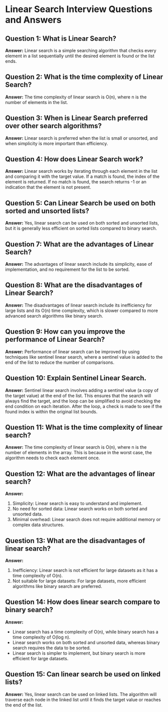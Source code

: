 # Linear Search Interview Questions and Answers

## Question 1: What is Linear Search?
**Answer:** Linear search is a simple searching algorithm that checks every element in a list sequentially until the desired element is found or the list ends.

## Question 2: What is the time complexity of Linear Search?
**Answer:** The time complexity of linear search is O(n), where n is the number of elements in the list.

## Question 3: When is Linear Search preferred over other search algorithms?
**Answer:** Linear search is preferred when the list is small or unsorted, and when simplicity is more important than efficiency.

## Question 4: How does Linear Search work?
**Answer:** Linear search works by iterating through each element in the list and comparing it with the target value. If a match is found, the index of the element is returned. If no match is found, the search returns -1 or an indication that the element is not present.

## Question 5: Can Linear Search be used on both sorted and unsorted lists?
**Answer:** Yes, linear search can be used on both sorted and unsorted lists, but it is generally less efficient on sorted lists compared to binary search.
## Question 7: What are the advantages of Linear Search?
**Answer:** The advantages of linear search include its simplicity, ease of implementation, and no requirement for the list to be sorted.

## Question 8: What are the disadvantages of Linear Search?
**Answer:** The disadvantages of linear search include its inefficiency for large lists and its O(n) time complexity, which is slower compared to more advanced search algorithms like binary search.

## Question 9: How can you improve the performance of Linear Search?
**Answer:** Performance of linear search can be improved by using techniques like sentinel linear search, where a sentinel value is added to the end of the list to reduce the number of comparisons.

## Question 10: Explain Sentinel Linear Search.
**Answer:** Sentinel linear search involves adding a sentinel value (a copy of the target value) at the end of the list. This ensures that the search will always find the target, and the loop can be simplified to avoid checking the end condition on each iteration. After the loop, a check is made to see if the found index is within the original list bounds.
## Question 11: What is the time complexity of linear search?
**Answer:** The time complexity of linear search is O(n), where n is the number of elements in the array. This is because in the worst case, the algorithm needs to check each element once.

## Question 12: What are the advantages of linear search?
**Answer:** 
1. Simplicity: Linear search is easy to understand and implement.
2. No need for sorted data: Linear search works on both sorted and unsorted data.
3. Minimal overhead: Linear search does not require additional memory or complex data structures.

## Question 13: What are the disadvantages of linear search?
**Answer:** 
1. Inefficiency: Linear search is not efficient for large datasets as it has a time complexity of O(n).
2. Not suitable for large datasets: For large datasets, more efficient algorithms like binary search are preferred.

## Question 14: How does linear search compare to binary search?
**Answer:** 
- Linear search has a time complexity of O(n), while binary search has a time complexity of O(log n).
- Linear search works on both sorted and unsorted data, whereas binary search requires the data to be sorted.
- Linear search is simpler to implement, but binary search is more efficient for large datasets.

## Question 15: Can linear search be used on linked lists?
**Answer:** Yes, linear search can be used on linked lists. The algorithm will traverse each node in the linked list until it finds the target value or reaches the end of the list.


